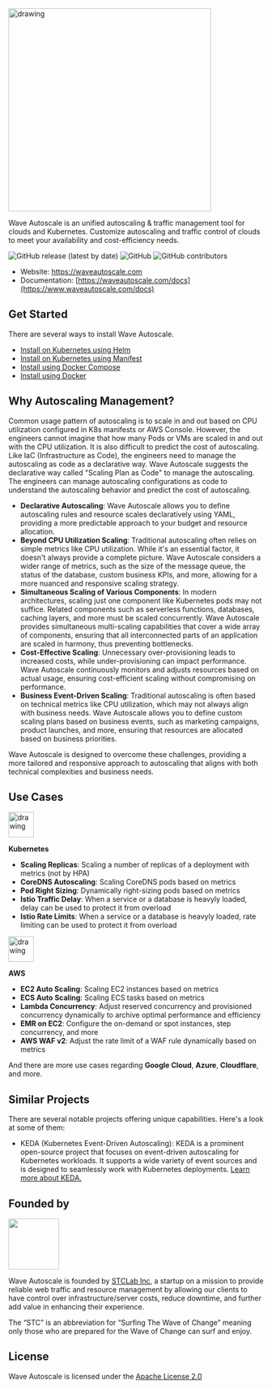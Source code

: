 <img src="https://wave-autoscale-marketplace-resources.s3.amazonaws.com/wa-marketplace-logo.png" alt="drawing" style="width:400px;"/>

Wave Autoscale is an unified autoscaling & traffic management tool for clouds and Kubernetes. Customize autoscaling and traffic control of clouds to meet your availability and cost-efficiency needs.

![GitHub release (latest by date)](https://img.shields.io/github/v/release/STCLab-Inc/wave-autoscale)
![GitHub](https://img.shields.io/github/license/STCLab-Inc/wave-autoscale)
![GitHub contributors](https://img.shields.io/github/contributors/STCLab-Inc/wave-autoscale)

- Website: https://waveautoscale.com
- Documentation: [https://waveautoscale.com/docs](https://www.waveautoscale.com/docs)

## Get Started ##
There are several ways to install Wave Autoscale.

- [Install on Kubernetes using Helm](https://www.waveautoscale.com/docs/guide/getting-started/k8s-helm/)
- [Install on Kubernetes using Manifest](https://www.waveautoscale.com/docs/guide/getting-started/k8s-manifest/)
- [Install using Docker Compose](https://www.waveautoscale.com/docs/guide/getting-started/docker-compose/)
- [Install using Docker](https://www.waveautoscale.com/docs/guide/getting-started/docker/)


## Why Autoscaling Management?

Common usage pattern of autoscaling is to scale in and out based on CPU utilization configured in K8s manifests or AWS Console. However, the engineers cannot imagine that how many Pods or VMs are scaled in and out with the CPU utilization. It is also difficult to predict the cost of autoscaling. Like IaC (Infrastructure as Code), the engineers need to manage the autoscaling as code as a declarative way. Wave Autoscale suggests the declarative way called "Scaling Plan as Code" to manage the autoscaling. The engineers can manage autoscaling configurations as code to understand the autoscaling behavior and predict the cost of autoscaling.

- **Declarative Autoscaling**: Wave Autoscale allows you to define autoscaling rules and resource scales declaratively using YAML, providing a more predictable approach to your budget and resource allocation.
- **Beyond CPU Utilization Scaling**: Traditional autoscaling often relies on simple metrics like CPU utilization. While it's an essential factor, it doesn't always provide a complete picture. Wave Autoscale considers a wider range of metrics, such as the size of the message queue, the status of the database, custom business KPIs, and more, allowing for a more nuanced and responsive scaling strategy.
- **Simultaneous Scaling of Various Components**: In modern architectures, scaling just one component like Kubernetes pods may not suffice. Related components such as serverless functions, databases, caching layers, and more must be scaled concurrently. Wave Autoscale provides simultaneous multi-scaling capabilities that cover a wide array of components, ensuring that all interconnected parts of an application are scaled in harmony, thus preventing bottlenecks.
- **Cost-Effective Scaling**: Unnecessary over-provisioning leads to increased costs, while under-provisioning can impact performance. Wave Autoscale continuously monitors and adjusts resources based on actual usage, ensuring cost-efficient scaling without compromising on performance.
- **Business Event-Driven Scaling**: Traditional autoscaling is often based on technical metrics like CPU utilization, which may not always align with business needs. Wave Autoscale allows you to define custom scaling plans based on business events, such as marketing campaigns, product launches, and more, ensuring that resources are allocated based on business priorities.

Wave Autoscale is designed to overcome these challenges, providing a more tailored and responsive approach to autoscaling that aligns with both technical complexities and business needs.

## Use Cases ##
<img src="https://wave-autoscale-marketplace-resources.s3.amazonaws.com/app-icons/kubernetes.svg" alt="drawing" style="width:50px;"/>

**Kubernetes**
- **Scaling Replicas**: Scaling a number of replicas of a deployment with metrics (not by HPA)
- **CoreDNS Autoscaling**: Scaling CoreDNS pods based on metrics
- **Pod Right Sizing**: Dynamically right-sizing pods based on metrics
- **Istio Traffic Delay**: When a service or a database is heavyly loaded, delay can be used to protect it from overload
- **Istio Rate Limits**: When a service or a database is heavyly loaded, rate limiting can be used to protect it from overload

<img src="https://wave-autoscale-marketplace-resources.s3.amazonaws.com/app-icons/aws.svg" alt="drawing" style="width:50px;"/>

**AWS**
- **EC2 Auto Scaling**: Scaling EC2 instances based on metrics
- **ECS Auto Scaling**: Scaling ECS tasks based on metrics
- **Lambda Concurrency**: Adjust reserved concurrency and provisioned concurrency dynamically to archive optimal performance and efficiency
- **EMR on EC2**: Configure the on-demand or spot instances, step concurrency, and more
- **AWS WAF v2**: Adjust the rate limit of a WAF rule dynamically based on metrics

And there are more use cases regarding **Google Cloud**, **Azure**, **Cloudflare**, and more.

## Similar Projects ###
There are several notable projects offering unique capabilities. Here's a look at some of them:

- KEDA (Kubernetes Event-Driven Autoscaling): KEDA is a prominent open-source project that focuses on event-driven autoscaling for Kubernetes workloads. It supports a wide variety of event sources and is designed to seamlessly work with Kubernetes deployments. [Learn more about KEDA.](https://keda.sh/)

## Founded by ##
[<img src="https://github.com/STCLab-Inc/wave-autoscale/assets/114452/2dd6b2b4-1a96-4684-aa74-a2dd8bf70bad" width=100 />](https://cloud.stclab.com)

Wave Autoscale is founded by [STCLab Inc](https://cloud.stclab.com), a startup on a mission to provide reliable web traffic and resource management by allowing our clients to have control over infrastructure/server costs, reduce downtime, and further add value in enhancing their experience.

The “STC” is an abbreviation for “Surfing The Wave of Change” meaning only those who are prepared for the Wave of Change can surf and enjoy.

## License
Wave Autoscale is licensed under the [Apache License 2.0](https://github.com/STCLab-Inc/wave-autoscale/blob/main/LICENSE)